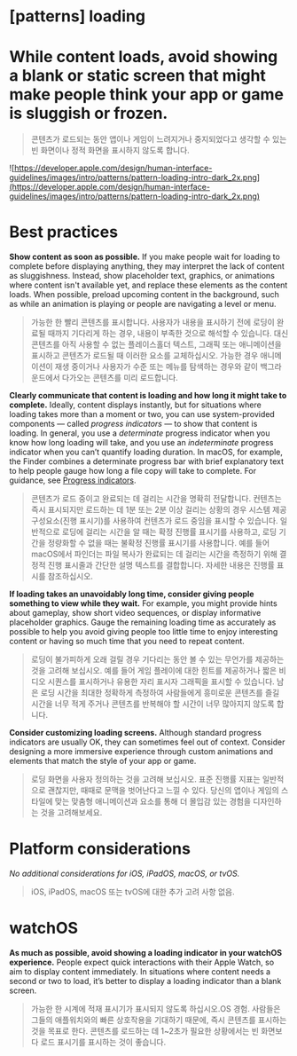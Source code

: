 # **[patterns] loading**

# While content loads, avoid showing a blank or static screen that might make people think your app or game is sluggish or frozen.
> 콘텐츠가 로드되는 동안 앱이나 게임이 느려지거나 중지되었다고 생각할 수 있는 빈 화면이나 정적 화면을 표시하지 않도록 합니다.
>




![https://developer.apple.com/design/human-interface-guidelines/images/intro/patterns/pattern-loading-intro-dark_2x.png](https://developer.apple.com/design/human-interface-guidelines/images/intro/patterns/pattern-loading-intro-dark_2x.png)

# **Best practices**

**Show content as soon as possible.** If you make people wait for loading to complete before displaying anything, they may interpret the lack of content as sluggishness. Instead, show placeholder text, graphics, or animations where content isn't available yet, and replace these elements as the content loads. When possible, preload upcoming content in the background, such as while an animation is playing or people are navigating a level or menu.
> 가능한 한 빨리 콘텐츠를 표시합니다. 사용자가 내용을 표시하기 전에 로딩이 완료될 때까지 기다리게 하는 경우, 내용이 부족한 것으로 해석할 수 있습니다. 대신 콘텐츠를 아직 사용할 수 없는 플레이스홀더 텍스트, 그래픽 또는 애니메이션을 표시하고 콘텐츠가 로드될 때 이러한 요소를 교체하십시오. 가능한 경우 애니메이션이 재생 중이거나 사용자가 수준 또는 메뉴를 탐색하는 경우와 같이 백그라운드에서 다가오는 콘텐츠를 미리 로드합니다.
>




**Clearly communicate that content is loading and how long it might take to complete.** Ideally, content displays instantly, but for situations where loading takes more than a moment or two, you can use system-provided components — called *progress indicators* — to show that content is loading. In general, you use a *determinate* progress indicator when you know how long loading will take, and you use an *indeterminate* progress indicator when you can’t quantify loading duration. In macOS, for example, the Finder combines a determinate progress bar with brief explanatory text to help people gauge how long a file copy will take to complete. For guidance, see [Progress indicators](../components/status/progress-indicators).
> 콘텐츠가 로드 중이고 완료되는 데 걸리는 시간을 명확히 전달합니다. 컨텐츠는 즉시 표시되지만 로드하는 데 1분 또는 2분 이상 걸리는 상황의 경우 시스템 제공 구성요소(진행 표시기)를 사용하여 컨텐츠가 로드 중임을 표시할 수 있습니다. 일반적으로 로딩에 걸리는 시간을 알 때는 확정 진행률 표시기를 사용하고, 로딩 기간을 정량화할 수 없을 때는 불확정 진행률 표시기를 사용합니다. 예를 들어 macOS에서 파인더는 파일 복사가 완료되는 데 걸리는 시간을 측정하기 위해 결정적 진행 표시줄과 간단한 설명 텍스트를 결합합니다. 자세한 내용은 진행률 표시를 참조하십시오.
>




**If loading takes an unavoidably long time, consider giving people something to view while they wait.** For example, you might provide hints about gameplay, show short video sequences, or display informative placeholder graphics. Gauge the remaining loading time as accurately as possible to help you avoid giving people too little time to enjoy interesting content or having so much time that you need to repeat content.
> 로딩이 불가피하게 오래 걸릴 경우 기다리는 동안 볼 수 있는 무언가를 제공하는 것을 고려해 보십시오. 예를 들어 게임 플레이에 대한 힌트를 제공하거나 짧은 비디오 시퀀스를 표시하거나 유용한 자리 표시자 그래픽을 표시할 수 있습니다. 남은 로딩 시간을 최대한 정확하게 측정하여 사람들에게 흥미로운 콘텐츠를 즐길 시간을 너무 적게 주거나 콘텐츠를 반복해야 할 시간이 너무 많아지지 않도록 합니다.
>




**Consider customizing loading screens.** Although standard progress indicators are usually OK, they can sometimes feel out of context. Consider designing a more immersive experience through custom animations and elements that match the style of your app or game.
> 로딩 화면을 사용자 정의하는 것을 고려해 보십시오. 표준 진행률 지표는 일반적으로 괜찮지만, 때때로 문맥을 벗어난다고 느낄 수 있다. 당신의 앱이나 게임의 스타일에 맞는 맞춤형 애니메이션과 요소를 통해 더 몰입감 있는 경험을 디자인하는 것을 고려해보세요.
>




# **Platform considerations**

*No additional considerations for iOS, iPadOS, macOS, or tvOS.*
> iOS, iPadOS, macOS 또는 tvOS에 대한 추가 고려 사항 없음.
>




# **watchOS**

**As much as possible, avoid showing a loading indicator in your watchOS experience.** People expect quick interactions with their Apple Watch, so aim to display content immediately. In situations where content needs a second or two to load, it’s better to display a loading indicator than a blank screen.
> 가능한 한 시계에 적재 표시기가 표시되지 않도록 하십시오.OS 경험. 사람들은 그들의 애플워치와의 빠른 상호작용을 기대하기 때문에, 즉시 콘텐츠를 표시하는 것을 목표로 한다. 콘텐츠를 로드하는 데 1~2초가 필요한 상황에서는 빈 화면보다 로드 표시기를 표시하는 것이 좋습니다.
>



